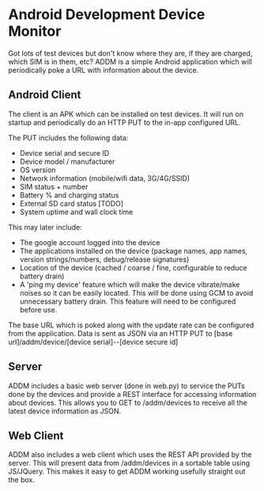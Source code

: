 Android Development Device Monitor
==================================

Got lots of test devices but don't know where they are, if they are charged, which SIM is in them, etc? ADDM is a simple Android application which will periodically poke a URL with information about the device.

Android Client
--------------
The client is an APK which can be installed on test devices. It will run on startup and periodically do an HTTP PUT to the in-app configured URL.

The PUT includes the following data:
- Device serial and secure ID
- Device model / manufacturer
- OS version
- Network information (mobile/wifi data, 3G/4G/SSID)
- SIM status + number
- Battery % and charging status
- External SD card status [TODO]
- System uptime and wall clock time

This may later include:
- The google account logged into the device
- The applications installed on the device (package names, app names, version strings/numbers, debug/release signatures)
- Location of the device (cached / coarse / fine, configurable to reduce battery drain)
- A 'ping my device' feature which will make the device vibrate/make noises so it can be easily located. This will be done using GCM to avoid unnecessary battery drain. This feature will need to be configured before use.

The base URL which is poked along with the update rate can be configured from the application. Data is sent as JSON via an HTTP PUT to [base url]/addm/device/[device serial]--[device secure id]

Server
------
ADDM includes a basic web server (done in web.py) to service the PUTs done by the devices and provide a REST interface for accessing information about devices. This allows you to GET to /addm/devices to receive all the latest device information as JSON. 

Web Client
----------
ADDM also includes a web client which uses the REST API provided by the server. This will present data from /addm/devices in a sortable table using JS/JQuery. This makes it easy to get ADDM working usefully straight out the box.

